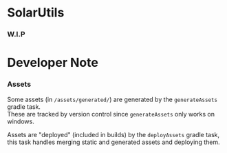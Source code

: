 # SolarUtils
### W.I.P

# Developer Note

### Assets
Some assets (in `/assets/generated/`) are generated by the `generateAssets` gradle task.  
These are tracked by version control since `generateAssets` only works on windows.

Assets are "deployed" (included in builds) by the `deployAssets` gradle task, this task handles merging static and generated assets and deploying them.
